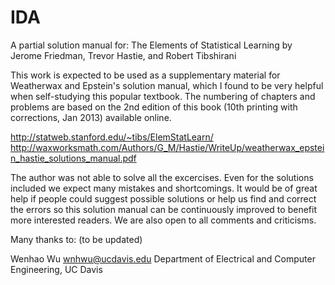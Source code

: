 # IDA
A partial solution manual for: The Elements of Statistical Learning by Jerome Friedman, Trevor Hastie, and Robert Tibshirani

This work is expected to be used as a supplementary material for Weatherwax and Epstein's solution manual, which I found to be very helpful when self-studying this popular textbook. The numbering of chapters and problems are based on the 2nd edition of this book (10th printing with corrections, Jan 2013) available online.

http://statweb.stanford.edu/~tibs/ElemStatLearn/
http://waxworksmath.com/Authors/G_M/Hastie/WriteUp/weatherwax_epstein_hastie_solutions_manual.pdf

The author was not able to solve all the excercises. Even for the solutions included we expect many mistakes and shortcomings. It would be of great help if people could suggest possible solutions or help us find and correct the errors so this solution manual can be continuously improved to benefit more interested readers. We are also open to all comments and criticisms.

Many thanks to:
(to be updated)


Wenhao Wu
wnhwu@ucdavis.edu
Department of Electrical and Computer Engineering, UC Davis
